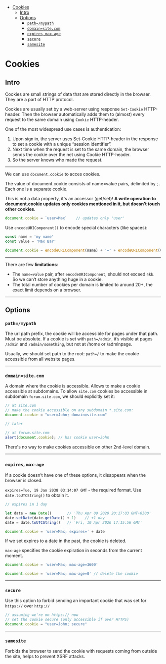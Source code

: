 - [Cookies](#cookies)
	- [Intro](#intro)
	- [Options](#options)
		- [`path=/mypath`](#pathmypath)
		- [`domain=site.com`](#domainsitecom)
		- [`expires`, `max-age`](#expires-max-age)
		- [`secure`](#secure)
		- [`samesite`](#samesite)

# Cookies

## Intro

Cookies are small strings of data that are stored directly in the browser. They are a part of HTTP protocol. 

Cookies are usually set by a web-server using response `Set-Cookie` HTTP-header. Then the browser automatically adds them to (almost) every request to the same domain using `Cookie` HTTP-header.

One of the most widespread use cases is authentication:

1. Upon sign in, the server uses Set-Cookie HTTP-header in the response to set a cookie with a unique “session identifier”.
2. Next time when the request is set to the same domain, the browser sends the cookie over the net using Cookie HTTP-header.
3. So the server knows who made the request.
***

We can use `document.cookie` to acces cookies. 

The value of document.cookie consists of name=value pairs, delimited by `;`. Each one is a separate cookie.

This is not a data property, it's an accessor (get/set)! **A write operation to document.cookie updates only cookies mentioned in it, but doesn’t touch other cookies.**

```javascript
document.cookie = `user=Max`	// updates only 'user'
```

Use `encodeURIComponent()` to encode special characters (like spaces):

```javascript
const name = 'my name'
const value = 'Max Bar'

document.cookie = encodeURIComponent(name) + '=' + encodeURIComponent(value)
```
***

There are few **limitations**:

* The `name=value` pair, after `encodeURIComponent`, should not exceed `4kb`. So we can’t store anything huge in a cookie.
* The total number of cookies per domain is limited to around 20+, the exact limit depends on a browser.
***


## Options

### `path=/mypath`

The url path prefix, the cookie will be accessible for pages under that path. Must be absolute. If a cookie is set with `path=/admin`, it’s visible at pages `/admin` and `/admin/something`, but not at /home or /adminpage.

Usually, we should set path to the root: `path=/` to make the cookie accessible from all website pages.
***


### `domain=site.com`

A domain where the cookie is accessible. Allows to make a cookie accessible at subdomains. To allow `site.com` cookies be accessible in subdomain `forum.site.com`, we should explicitly set it:

```javascript
// at site.com
// make the cookie accessible on any subdomain *.site.com:
document.cookie = "user=John; domain=site.com"

// later

// at forum.site.com
alert(document.cookie); // has cookie user=John
```

There's no way to make cookies accessible on other 2nd-level domain. 
***


### `expires`, `max-age`

If a cookie doesn’t have one of these options, it disappears when the browser is closed. 

`expires=Tue, 19 Jan 2038 03:14:07 GMT` - the required format. Use `date.toUTCString()` to obtain it. 

```javascript
// expires in 1 day

let date = new Date()		// 'Thu Apr 09 2020 20:17:03 GMT+0300'
date.setDate(date.getDate() + 1)	// +1 day
date = date.toUTCString()	// 'Fri, 10 Apr 2020 17:15:56 GMT'

document.cookie = 'user=Max; expires=' + date
```

If we set expires to a date in the past, the cookie is deleted.

`max-age` specifies the cookie expiration in seconds from the current moment.

```javascript
document.cookie = 'user=Max; max-age=3600'

document.cookie = 'user=Max; max-age=0'	// delete the cookie
```
***


### `secure`

Use this option to forbid sending an important cookie that was set for `https://` over `http://`

```javascript
// assuming we're on https:// now
// set the cookie secure (only accessible if over HTTPS)
document.cookie = "user=John; secure"
```
***


### `samesite`

Forbids the browser to send the cookie with requests coming from outside the site, helps to prevent XSRF attacks.



